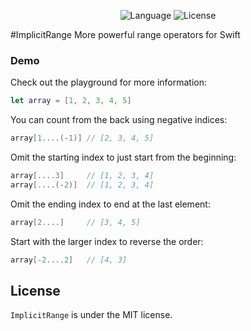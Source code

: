 <p align="center">
    <img src="https://img.shields.io/badge/language-swift-orange.svg"
         alt="Language">
    <img src="https://img.shields.io/badge/license-MIT-000000.svg"
         alt="License">
</p>

#ImplicitRange
More powerful range operators for Swift

### Demo

Check out the playground for more information:

```swift
let array = [1, 2, 3, 4, 5]
```

You can count from the back using negative indices:
```swift
array[1....(-1)] // [2, 3, 4, 5]
```

Omit the starting index to just start from the beginning:
```swift
array[....3]     // [1, 2, 3, 4]
array[....(-2)]  // [1, 2, 3, 4]
```

Omit the ending index to end at the last element:
```swift
array[2....]     // [3, 4, 5]
```

Start with the larger index to reverse the order:
```swift
array[-2....2]   // [4, 3]
```

## License

`ImplicitRange` is under the MIT license.
